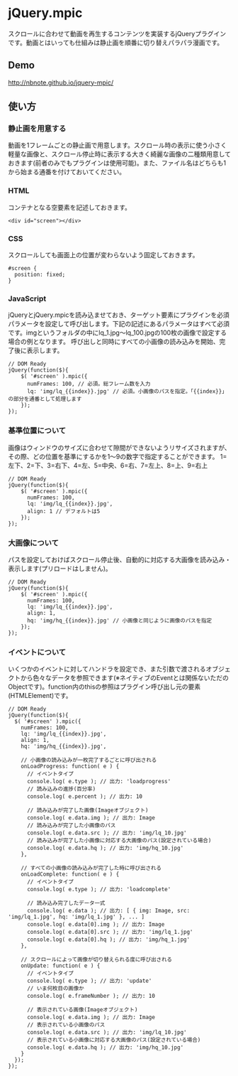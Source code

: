 # jQuery.mpic

スクロールに合わせて動画を再生するコンテンツを実装するjQueryプラグインです。動画とはいっても仕組みは静止画を順番に切り替えパラパラ漫画です。

## Demo

http://nbnote.github.io/jquery-mpic/

## 使い方

### 静止画を用意する

動画を1フレームごとの静止画で用意します。スクロール時の表示に使う小さく軽量な画像と、スクロール停止時に表示する大きく綺麗な画像の二種類用意しておきます(前者のみでもプラグインは使用可能)。また、ファイル名はどちらも1から始まる通番を付けておいてください。

### HTML

コンテナとなる空要素を記述しておきます。

    <div id="screen"></div>

### CSS

スクロールしても画面上の位置が変わらないよう固定しておきます。

    #screen {
      position: fixed;
    }

### JavaScript

jQueryとjQuery.mpicを読み込ませておき、ターゲット要素にプラグインを必須パラメータを設定して呼び出します。下記の記述にあるパラメータはすべて必須です。imgというフォルダの中にlq_1.jpg～lq_100.jpgの100枚の画像で設定する場合の例となります。
呼び出しと同時にすべての小画像の読み込みを開始、完了後に表示します。

    // DOM Ready
    jQuery(function($){
      	$( '#screen' ).mpic({
      	  numFrames: 100, // 必須。総フレーム数を入力
      	  lq: 'img/lq_{{index}}.jpg' // 必須。小画像のパスを指定。「{{index}}」の部分を通番として処理します
      	});
    });

### 基準位置について

画像はウィンドウのサイズに合わせて隙間ができないようリサイズされますが、その際、どの位置を基準にするかを1～9の数字で指定することができます。
1=左下、2=下、3=右下、4=左、5=中央、6=右、7=左上、8=上、9=右上

    // DOM Ready
    jQuery(function($){
      	$( '#screen' ).mpic({
      	  numFrames: 100,
      	  lq: 'img/lq_{{index}}.jpg',
      	  align: 1 // デフォルトは5
      	});
    });

### 大画像について

パスを設定しておけばスクロール停止後、自動的に対応する大画像を読み込み・表示します(プリロードはしません)。

    // DOM Ready
    jQuery(function($){
      	$( '#screen' ).mpic({
      	  numFrames: 100,
      	  lq: 'img/lq_{{index}}.jpg',
      	  align: 1,
      	  hq: 'img/hq_{{index}}.jpg' // 小画像と同じように画像のパスを指定
      	});
    });

### イベントについて

いくつかのイベントに対してハンドラを設定でき、また引数で渡されるオブジェクトから色々なデータを参照できます(※ネイティブのEventとは関係ないただのObjectです)。function内のthisの参照はプラグイン呼び出し元の要素(HTMLElement)です。

    // DOM Ready
    jQuery(function($){
      $( '#screen' ).mpic({
        numFrames: 100,
        lq: 'img/lq_{{index}}.jpg',
        align: 1,
        hq: 'img/hq_{{index}}.jpg',
        
        // 小画像の読み込みが一枚完了するごとに呼び出される
        onLoadProgress: function( e ) {
          // イベントタイプ
          console.log( e.type ); // 出力: 'loadprogress'
          // 読み込みの進捗(百分率)
          console.log( e.percent ); // 出力: 10
          
          // 読み込みが完了した画像(Imageオブジェクト)
          console.log( e.data.img ); // 出力: Image
          // 読み込みが完了した小画像のパス
          console.log( e.data.src ); // 出力: 'img/lq_10.jpg'
          // 読み込みが完了した小画像に対応する大画像のパス(設定されている場合)
          console.log( e.data.hq ); // 出力: 'img/hq_10.jpg'
        },
        
        // すべての小画像の読み込みが完了した時に呼び出される
        onLoadComplete: function( e ) {
          // イベントタイプ
          console.log( e.type ); // 出力: 'loadcomplete'
          
          // 読み込み完了したデータ一式
          console.log( e.data ); // 出力: [ { img: Image, src: 'img/lq_1.jpg', hq: 'img/lq_1.jpg' }, ... ]
          console.log( e.data[0].img ); // 出力: Image
          console.log( e.data[0].src ); // 出力: 'img/lq_1.jpg'
          console.log( e.data[0].hq ); // 出力: 'img/hq_1.jpg'
        },
        
        // スクロールによって画像が切り替えられる度に呼び出される
        onUpdate: function( e ) {
          // イベントタイプ
          console.log( e.type ); // 出力: 'update'
          // いま何枚目の画像か
          console.log( e.frameNumber ); // 出力: 10
          
          // 表示されている画像(Imageオブジェクト)
          console.log( e.data.img ); // 出力: Image
          // 表示されている小画像のパス
          console.log( e.data.src ); // 出力: 'img/lq_10.jpg'
          // 表示されている小画像に対応する大画像のパス(設定されている場合)
          console.log( e.data.hq ); // 出力: 'img/hq_10.jpg'
        }
      });
    });



